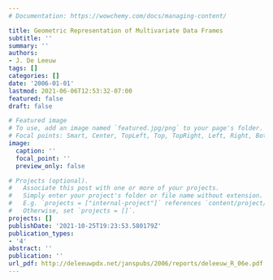 ```yaml
---
# Documentation: https://wowchemy.com/docs/managing-content/

title: Geometric Representation of Multivariate Data Frames
subtitle: ''
summary: ''
authors:
- J. De Leeuw
tags: []
categories: []
date: '2006-01-01'
lastmod: 2021-06-06T12:53:32-07:00
featured: false
draft: false

# Featured image
# To use, add an image named `featured.jpg/png` to your page's folder.
# Focal points: Smart, Center, TopLeft, Top, TopRight, Left, Right, BottomLeft, Bottom, BottomRight.
image:
  caption: ''
  focal_point: ''
  preview_only: false

# Projects (optional).
#   Associate this post with one or more of your projects.
#   Simply enter your project's folder or file name without extension.
#   E.g. `projects = ["internal-project"]` references `content/project/deep-learning/index.md`.
#   Otherwise, set `projects = []`.
projects: []
publishDate: '2021-10-25T19:23:53.580179Z'
publication_types:
- '4'
abstract: ''
publication: ''
url_pdf: http://deleeuwpdx.net/janspubs/2006/reports/deleeuw_R_06e.pdf
---
```

